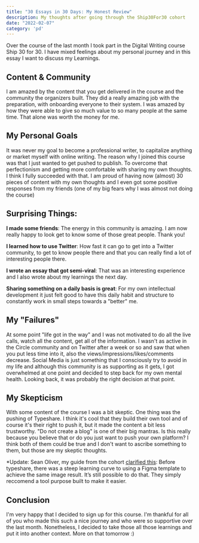 ```yaml
---
title: "30 Essays in 30 Days: My Honest Review"
description: My thoughts after going through the Ship30For30 cohort
date: "2022-02-07"
category: 'pd'
---
```


Over the course of the last month I took part in the Digital Writing course Ship 30 for 30. I have mixed feelings about my personal journey and in this essay I want to discuss my Learnings.

## Content & Community
I am amazed by the content that you get delivered in the course and the community the organizers built. They did a really amazing job with the preparation, with onboarding everyone to their system. I was amazed by how they were able to give so much value to so many people at the same time. That alone was worth the money for me. 

## My Personal Goals
It was never my goal to become a professional writer, to capitalize anything or market myself with online writing. The reason why I joined this course was that I just wanted to get pushed to publish. To overcome that perfectionism and getting more comfortable with sharing my own thoughts. I think I fully succeeded with that. I am proud of having now (almost) 30 pieces of content with my own thoughts and I even got some positive responses from my friends (one of my big fears why I was almost not doing the course)

## Surprising Things:

**I made some friends**: The energy in this community is amazing. I am now really happy to look get to know some of those great people. Thank you!

**I learned how to use Twitter**: How fast it can go to get into a Twitter community, to get to know people there and that you can really find a lot of interesting people there.

**I wrote an essay that got semi-viral**: That was an interesting experience and I also wrote about my learnings the next day.

**Sharing something on a daily basis is great**: For my own intellectual development it just felt good to have this daily habit and structure to constantly work in small steps towards a "better" me.

## My "Failures"
At some point "life got in the way" and I was not motivated to do all the live calls, watch all the content, get all of the information. I wasn't as active in the Circle community and on Twitter after a week or so and saw that when you put less time into it, also the views/impressions/likes/comments decrease. Social Media is just something that I consciously try to avoid in my life and although this community is as supporting as it gets, I got overwhelmed at one point and decided to step back for my own mental health. Looking back, it was probably the right decision at that point.

## My Skepticism
With some content of the course I was a bit skeptic. One thing was the pushing of Typeshare. I think it's cool that they build their own tool and of course it's their right to push it, but it made the content a bit less trustworthy. "Do not create a blog" is one of their big mantras. Is this really because you believe that or do you just want to push your own platform? I think both of them could be true and I don't want to ascribe something to them, but those are my skeptic thoughts.

*Update: Sean Oliver, my guide from the cohort [clarified this](https://twitter.com/Sean_Oliver/status/1490772541559873536): Before typeshare, there was a steep learning curve to using a Figma template to achieve the same image result. It’s still possible to do that. They simply reccomend a tool purpose built to make it easier.

## Conclusion
I'm very happy that I decided to sign up for this course. I'm thankful for all of you who made this such a nice journey and who were so supportive over the last month. Nonetheless, I decided to take those all those learnings and put it into another context. More on that tomorrow :)